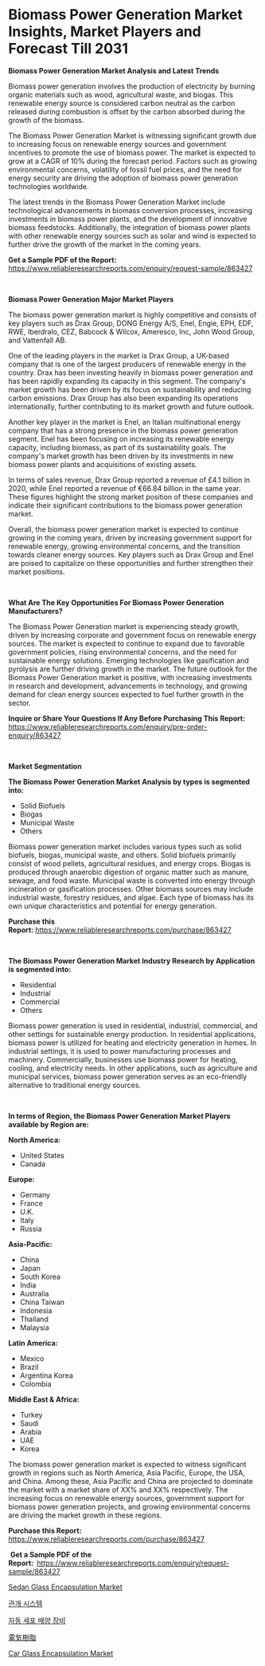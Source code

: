 <p><h1>Biomass Power Generation Market Insights, Market Players and Forecast Till 2031</h1></p><p><strong>Biomass Power Generation Market Analysis and Latest Trends</strong></p>
<p><p>Biomass power generation involves the production of electricity by burning organic materials such as wood, agricultural waste, and biogas. This renewable energy source is considered carbon neutral as the carbon released during combustion is offset by the carbon absorbed during the growth of the biomass.</p><p>The Biomass Power Generation Market is witnessing significant growth due to increasing focus on renewable energy sources and government incentives to promote the use of biomass power. The market is expected to grow at a CAGR of 10% during the forecast period. Factors such as growing environmental concerns, volatility of fossil fuel prices, and the need for energy security are driving the adoption of biomass power generation technologies worldwide.</p><p>The latest trends in the Biomass Power Generation Market include technological advancements in biomass conversion processes, increasing investments in biomass power plants, and the development of innovative biomass feedstocks. Additionally, the integration of biomass power plants with other renewable energy sources such as solar and wind is expected to further drive the growth of the market in the coming years.</p></p>
<p><strong>Get a Sample PDF of the Report:&nbsp;</strong> <a href="https://www.reliableresearchreports.com/enquiry/request-sample/863427">https://www.reliableresearchreports.com/enquiry/request-sample/863427</a></p>
<p>&nbsp;</p>
<p><strong>Biomass Power Generation Major Market Players</strong></p>
<p><p>The biomass power generation market is highly competitive and consists of key players such as Drax Group, DONG Energy A/S, Enel, Engie, EPH, EDF, RWE, Iberdralo, CEZ, Babcock & Wilcox, Ameresco, Inc, John Wood Group, and Vattenfall AB. </p><p>One of the leading players in the market is Drax Group, a UK-based company that is one of the largest producers of renewable energy in the country. Drax has been investing heavily in biomass power generation and has been rapidly expanding its capacity in this segment. The company's market growth has been driven by its focus on sustainability and reducing carbon emissions. Drax Group has also been expanding its operations internationally, further contributing to its market growth and future outlook.</p><p>Another key player in the market is Enel, an Italian multinational energy company that has a strong presence in the biomass power generation segment. Enel has been focusing on increasing its renewable energy capacity, including biomass, as part of its sustainability goals. The company's market growth has been driven by its investments in new biomass power plants and acquisitions of existing assets.</p><p>In terms of sales revenue, Drax Group reported a revenue of £4.1 billion in 2020, while Enel reported a revenue of €66.84 billion in the same year. These figures highlight the strong market position of these companies and indicate their significant contributions to the biomass power generation market.</p><p>Overall, the biomass power generation market is expected to continue growing in the coming years, driven by increasing government support for renewable energy, growing environmental concerns, and the transition towards cleaner energy sources. Key players such as Drax Group and Enel are poised to capitalize on these opportunities and further strengthen their market positions.</p></p>
<p>&nbsp;</p>
<p><strong>What Are The Key Opportunities For Biomass Power Generation Manufacturers?</strong></p>
<p><p>The Biomass Power Generation market is experiencing steady growth, driven by increasing corporate and government focus on renewable energy sources. The market is expected to continue to expand due to favorable government policies, rising environmental concerns, and the need for sustainable energy solutions. Emerging technologies like gasification and pyrolysis are further driving growth in the market. The future outlook for the Biomass Power Generation market is positive, with increasing investments in research and development, advancements in technology, and growing demand for clean energy sources expected to fuel further growth in the sector.</p></p>
<p><strong>Inquire or Share Your Questions If Any Before Purchasing This Report:</strong> <a href="https://www.reliableresearchreports.com/enquiry/pre-order-enquiry/863427">https://www.reliableresearchreports.com/enquiry/pre-order-enquiry/863427</a></p>
<p>&nbsp;</p>
<p><strong>Market Segmentation</strong></p>
<p><strong>The Biomass Power Generation Market Analysis by types is segmented into:</strong></p>
<p><ul><li>Solid Biofuels</li><li>Biogas</li><li>Municipal Waste</li><li>Others</li></ul></p>
<p><p>Biomass power generation market includes various types such as solid biofuels, biogas, municipal waste, and others. Solid biofuels primarily consist of wood pellets, agricultural residues, and energy crops. Biogas is produced through anaerobic digestion of organic matter such as manure, sewage, and food waste. Municipal waste is converted into energy through incineration or gasification processes. Other biomass sources may include industrial waste, forestry residues, and algae. Each type of biomass has its own unique characteristics and potential for energy generation.</p></p>
<p><strong>Purchase this Report:&nbsp;</strong><a href="https://www.reliableresearchreports.com/purchase/863427">https://www.reliableresearchreports.com/purchase/863427</a></p>
<p>&nbsp;</p>
<p><strong>The Biomass Power Generation Market Industry Research by Application is segmented into:</strong></p>
<p><ul><li>Residential</li><li>Industrial</li><li>Commercial</li><li>Others</li></ul></p>
<p><p>Biomass power generation is used in residential, industrial, commercial, and other settings for sustainable energy production. In residential applications, biomass power is utilized for heating and electricity generation in homes. In industrial settings, it is used to power manufacturing processes and machinery. Commercially, businesses use biomass power for heating, cooling, and electricity needs. In other applications, such as agriculture and municipal services, biomass power generation serves as an eco-friendly alternative to traditional energy sources.</p></p>
<p>&nbsp;</p>
<p><strong>In terms of Region, the Biomass Power Generation Market Players available by Region are:</strong></p>
<p>
    <p> <strong> North America: </strong>
        <ul>
            <li>United States</li>
            <li>Canada</li>
        </ul>
        </p> 
    <p> <strong> Europe: </strong>
        <ul>
            <li>Germany</li>
            <li>France</li>
            <li>U.K.</li>
            <li>Italy</li>
            <li>Russia</li>
        </ul>
        </p> 
    <p> <strong> Asia-Pacific: </strong>
        <ul>
            <li>China</li>
            <li>Japan</li>
            <li>South Korea</li>
            <li>India</li>
            <li>Australia</li>
            <li>China Taiwan</li>
            <li>Indonesia</li>
            <li>Thailand</li>
            <li>Malaysia</li>
        </ul>
        </p> 
    <p> <strong> Latin America: </strong>
        <ul>
            <li>Mexico</li>
            <li>Brazil</li>
            <li>Argentina Korea</li>
            <li>Colombia</li>
        </ul>
        </p> 
    <p> <strong> Middle East & Africa: </strong>
        <ul>
            <li>Turkey</li>
            <li>Saudi</li>
            <li>Arabia</li>
            <li>UAE</li>
            <li>Korea</li>
        </ul>
    </p>
    </p>
<p><p>The biomass power generation market is expected to witness significant growth in regions such as North America, Asia Pacific, Europe, the USA, and China. Among these, Asia Pacific and China are projected to dominate the market with a market share of XX% and XX% respectively. The increasing focus on renewable energy sources, government support for biomass power generation projects, and growing environmental concerns are driving the market growth in these regions.</p></p>
<p><strong>Purchase this Report: </strong><a href="https://www.reliableresearchreports.com/purchase/863427">https://www.reliableresearchreports.com/purchase/863427</a></p>
<p>&nbsp;<strong>Get a Sample PDF of the Report:&nbsp;&nbsp;</strong><a href="https://www.reliableresearchreports.com/enquiry/request-sample/863427">https://www.reliableresearchreports.com/enquiry/request-sample/863427</a></p>
<p><strong></strong></p>
<p><p><a href="https://issuu.com/reportprime-2/docs/sedan-glass-encapsulation-market-size-2030.pptx">Sedan Glass Encapsulation Market</a></p><p><a href="https://github.com/WilburKihn5676/Market-Research-Report-List-1/blob/main/107709715291.md">관개 시스템</a></p><p><a href="https://github.com/vseigx30c9a1j/Market-Research-Report-List-1/blob/main/378492015290.md">자동 세포 배양 장비</a></p><p><a href="https://github.com/EthanMorar2011/Market-Research-Report-List-1/blob/main/542859016390.md">電気樹脂</a></p><p><a href="https://issuu.com/reportprime-2/docs/car-glass-encapsulation-market-size-2030.pptx">Car Glass Encapsulation Market</a></p></p>
